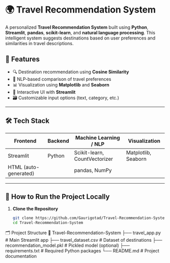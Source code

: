# 🌍 Travel Recommendation System

A personalized **Travel Recommendation System** built using **Python**, **Streamlit**, **pandas**, **scikit-learn**, and **natural language processing**. This intelligent system suggests destinations based on user preferences and similarities in travel descriptions.

## 🎯 Features

- 🔍 Destination recommendation using **Cosine Similarity**
- 🧠 NLP-based comparison of travel preferences
- 📊 Visualization using **Matplotlib** and **Seaborn**
- 📄 Interactive UI with **Streamlit**
- 🗃 Customizable input options (text, category, etc.)

---

## 🛠 Tech Stack

| Frontend   | Backend     | Machine Learning / NLP | Visualization |
|------------|-------------|-------------------------|----------------|
| Streamlit  | Python      | Scikit-learn, CountVectorizer | Matplotlib, Seaborn |
| HTML (auto-generated) | | pandas, NumPy            |                 |

---

## 🚀 How to Run the Project Locally

1. **Clone the Repository**
   ```bash
   git clone https://github.com/Gaurigotad/Travel-Recommendation-System
   cd Travel-Recommendation-System
🗂 Project Structure
📁 Travel-Recommendation-System
├── travel_app.py           # Main Streamlit app
├── travel_dataset.csv      # Dataset of destinations
├── recommendation_model.pkl # Pickled model (optional)
├── requirements.txt        # Required Python packages
└── README.md               # Project documentation
